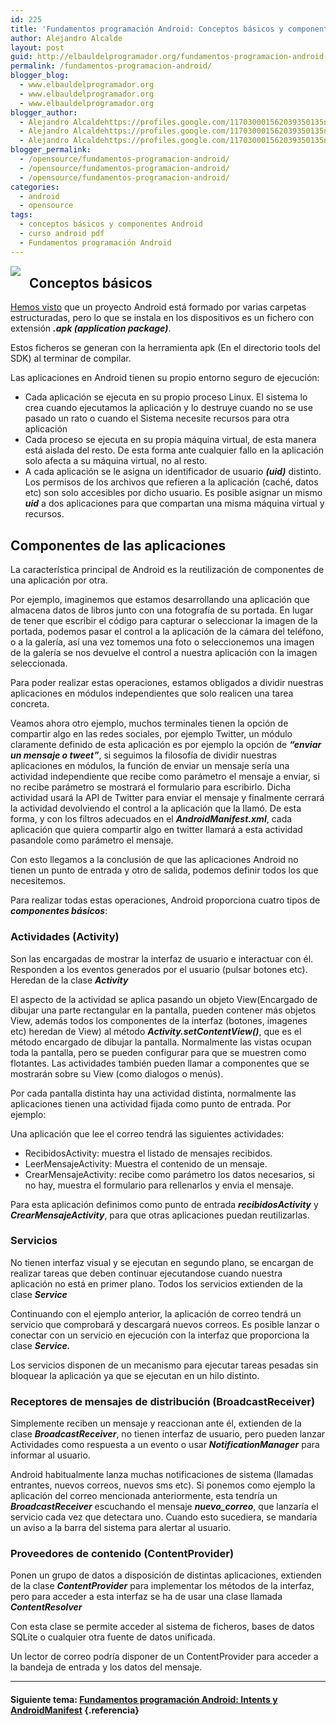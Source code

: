 ```yaml
---
id: 225
title: 'Fundamentos programación Android: Conceptos básicos y componentes'
author: Alejandro Alcalde
layout: post
guid: http://elbauldelprogramador.org/fundamentos-programacion-android-conceptos-basicos-y-componentes/
permalink: /fundamentos-programacion-android/
blogger_blog:
  - www.elbauldelprogramador.org
  - www.elbauldelprogramador.org
  - www.elbauldelprogramador.org
blogger_author:
  - Alejandro Alcaldehttps://profiles.google.com/117030001562039350135noreply@blogger.com
  - Alejandro Alcaldehttps://profiles.google.com/117030001562039350135noreply@blogger.com
  - Alejandro Alcaldehttps://profiles.google.com/117030001562039350135noreply@blogger.com
blogger_permalink:
  - /opensource/fundamentos-programacion-android/
  - /opensource/fundamentos-programacion-android/
  - /opensource/fundamentos-programacion-android/
categories:
  - android
  - opensource
tags:
  - conceptos básicos y componentes Android
  - curso android pdf
  - Fundamentos programación Android
---
```

<img border="0" src="http://elbauldelprogramador.com/content/uploads/2013/07/iconoAndroid.png" style="clear:left; float:left;margin-right:1em; margin-bottom:1em" />

## Conceptos básicos

[Hemos visto][1] que un proyecto Android está formado por varias carpetas estructuradas, pero lo que se instala en los dispositivos es un fichero con extensión ***.apk (application package)***.

Estos ficheros se generan con la herramienta apk (En el directorio tools del SDK) al terminar de compilar.

Las aplicaciones en Android tienen su propio entorno seguro de ejecución:

  
<!--more-->

  * Cada aplicación se ejecuta en su propio proceso Linux. El sistema lo crea cuando ejecutamos la aplicación y lo destruye cuando no se use pasado un rato o cuando el Sistema necesite recursos para otra aplicación
  * Cada proceso se ejecuta en su propia máquina virtual, de esta manera está aislada del resto. De esta forma ante cualquier fallo en la aplicación solo afecta a su máquina virtual, no al resto.
  * A cada aplicación se le asigna un identificador de usuario ***(uid)*** distinto. Los permisos de los archivos que refieren a la aplicación (caché, datos etc) son solo accesibles por dicho usuario. Es posible asignar un mismo ***uid*** a dos aplicaciones para que compartan una misma máquina virtual y recursos.

## Componentes de las aplicaciones

La característica principal de Android es la reutilización de componentes de una aplicación por otra.

Por ejemplo, imaginemos que estamos desarrollando una aplicación que almacena datos de libros junto con una fotografía de su portada. En lugar de tener que escribir el código para capturar o seleccionar la imagen de la portada, podemos pasar el control a la aplicación de la cámara del teléfono, o a la galería, así una vez tomemos una foto o seleccionemos una imagen de la galería se nos devuelve el control a nuestra aplicación con la imagen seleccionada.

Para poder realizar estas operaciones, estamos obligados a dividir nuestras aplicaciones en módulos independientes que solo realicen una tarea concreta.

Veamos ahora otro ejemplo, muchos terminales tienen la opción de compartir algo en las redes sociales, por ejemplo Twitter, un módulo claramente definido de esta aplicación es por ejemplo la opción de ***&#8220;enviar un mensaje o tweet&#8221;***, si seguimos la filosofía de dividir nuestras aplicaciones en módulos, la función de enviar un mensaje sería una actividad independiente que recibe como parámetro el mensaje a enviar, si no recibe parámetro se mostrará el formulario para escribirlo. Dicha actividad usará la API de Twitter para enviar el mensaje y finalmente cerrará la actividad devolviendo el control a la aplicación que la llamó. De esta forma, y con los filtros adecuados en el ***AndroidManifest.xml***, cada aplicación que quiera compartir algo en twitter llamará a esta actividad pasandole como parámetro el mensaje.

Con esto llegamos a la conclusión de que las aplicaciones Android no tienen un punto de entrada y otro de salida, podemos definir todos los que necesitemos.

Para realizar todas estas operaciones, Android proporciona cuatro tipos de ***componentes básicos***:

### Actividades (Activity)

Son las encargadas de mostrar la interfaz de usuario e interactuar con él. Responden a los eventos generados por el usuario (pulsar botones etc). Heredan de la clase ***Activity***

El aspecto de la actividad se aplica pasando un objeto View(Encargado de dibujar una parte rectangular en la pantalla, pueden contener más objetos View, además todos los componentes de la interfaz (botones, imagenes etc) heredan de View) al método ***Activity.setContentView()***, que es el método encargado de dibujar la pantalla. Normalmente las vistas ocupan toda la pantalla, pero se pueden configurar para que se muestren como flotantes. Las actividades también pueden llamar a componentes que se mostrarán sobre su View (como dialogos o menús).

Por cada pantalla distinta hay una actividad distinta, normalmente las aplicaciones tienen una actividad fijada como punto de entrada. Por ejemplo:

Una aplicación que lee el correo tendrá las siguientes actividades:

  * RecibidosActivity: muestra el listado de mensajes recibidos.
  * LeerMensajeActivity: Muestra el contenido de un mensaje.
  * CrearMensajeActivity: recibe como parámetro los datos necesarios, si no hay, muestra el formulario para rellenarlos y envia el mensaje.

Para esta aplicación definimos como punto de entrada ***recibidosActivity*** y ***CrearMensajeActivity***, para que otras aplicaciones puedan reutilizarlas.

### Servicios

No tienen interfaz visual y se ejecutan en segundo plano, se encargan de realizar tareas que deben continuar ejecutandose cuando nuestra aplicación no está en primer plano. Todos los servicios extienden de la clase ***Service***

Continuando con el ejemplo anterior, la aplicación de correo tendrá un servicio que comprobará y descargará nuevos correos. Es posible lanzar o conectar con un servicio en ejecución con la interfaz que proporciona la clase ***Service.***

Los servicios disponen de un mecanismo para ejecutar tareas pesadas sin bloquear la aplicación ya que se ejecutan en un hilo distinto.

### Receptores de mensajes de distribución (BroadcastReceiver)

Simplemente reciben un mensaje y reaccionan ante él, extienden de la clase ***BroadcastReceiver***, no tienen interfaz de usuario, pero pueden lanzar Actividades como respuesta a un evento o usar ***NotificationManager*** para informar al usuario.

Android habitualmente lanza muchas notificaciones de sistema (llamadas entrantes, nuevos correos, nuevos sms etc). Si ponemos como ejemplo la aplicación del correo mencionada anteriormente, esta tendría un ***BroadcastReceiver*** escuchando el mensaje ***nuevo_correo***, que lanzaría el servicio cada vez que detectara uno. Cuando esto sucediera, se mandaría un aviso a la barra del sistema para alertar al usuario.

### Proveedores de contenido (ContentProvider)

Ponen un grupo de datos a disposición de distintas aplicaciones, extienden de la clase ***ContentProvider*** para implementar los métodos de la interfaz, pero para acceder a esta interfaz se ha de usar una clase llamada ***ContentResolver***

Con esta clase se permite acceder al sistema de ficheros, bases de datos SQLite o cualquier otra fuente de datos unificada.

Un lector de correo podría disponer de un ContentProvider para acceder a la bandeja de entrada y los datos del mensaje.

* * *

#### Siguiente tema: [Fundamentos programación Android: Intents y AndroidManifest][2] {.referencia}





 [1]: /opensource/programacion-android-hola-mundo/
 [2]: /fundamentos-programacion-android_16/